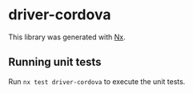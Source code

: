 # driver-cordova

This library was generated with [Nx](https://nx.dev).

## Running unit tests

Run `nx test driver-cordova` to execute the unit tests.
